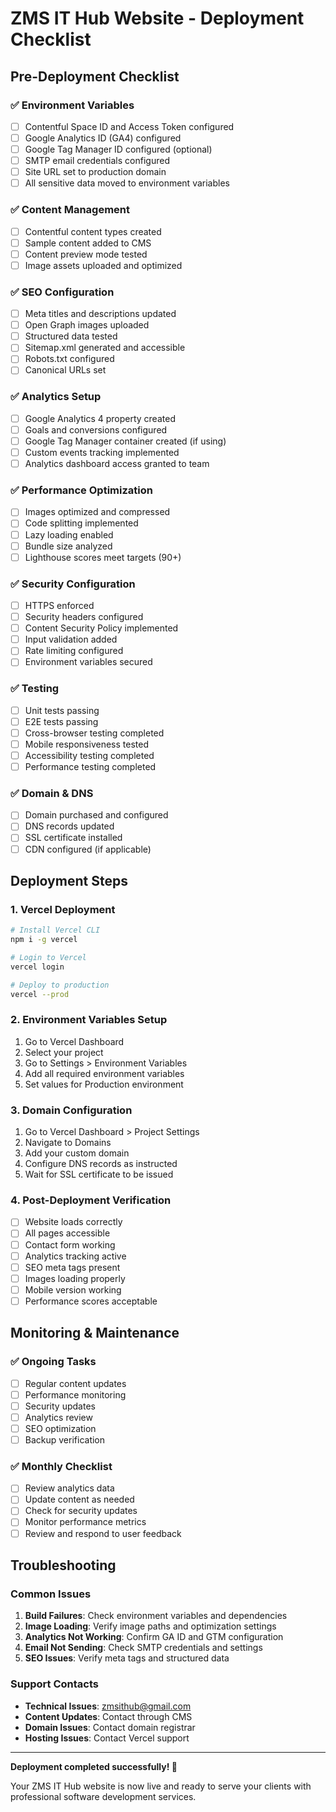 # ZMS IT Hub Website - Deployment Checklist

## Pre-Deployment Checklist

### ✅ Environment Variables

- [ ] Contentful Space ID and Access Token configured
- [ ] Google Analytics ID (GA4) configured
- [ ] Google Tag Manager ID configured (optional)
- [ ] SMTP email credentials configured
- [ ] Site URL set to production domain
- [ ] All sensitive data moved to environment variables

### ✅ Content Management

- [ ] Contentful content types created
- [ ] Sample content added to CMS
- [ ] Content preview mode tested
- [ ] Image assets uploaded and optimized

### ✅ SEO Configuration

- [ ] Meta titles and descriptions updated
- [ ] Open Graph images uploaded
- [ ] Structured data tested
- [ ] Sitemap.xml generated and accessible
- [ ] Robots.txt configured
- [ ] Canonical URLs set

### ✅ Analytics Setup

- [ ] Google Analytics 4 property created
- [ ] Goals and conversions configured
- [ ] Google Tag Manager container created (if using)
- [ ] Custom events tracking implemented
- [ ] Analytics dashboard access granted to team

### ✅ Performance Optimization

- [ ] Images optimized and compressed
- [ ] Code splitting implemented
- [ ] Lazy loading enabled
- [ ] Bundle size analyzed
- [ ] Lighthouse scores meet targets (90+)

### ✅ Security Configuration

- [ ] HTTPS enforced
- [ ] Security headers configured
- [ ] Content Security Policy implemented
- [ ] Input validation added
- [ ] Rate limiting configured
- [ ] Environment variables secured

### ✅ Testing

- [ ] Unit tests passing
- [ ] E2E tests passing
- [ ] Cross-browser testing completed
- [ ] Mobile responsiveness tested
- [ ] Accessibility testing completed
- [ ] Performance testing completed

### ✅ Domain & DNS

- [ ] Domain purchased and configured
- [ ] DNS records updated
- [ ] SSL certificate installed
- [ ] CDN configured (if applicable)

## Deployment Steps

### 1. Vercel Deployment

```bash
# Install Vercel CLI
npm i -g vercel

# Login to Vercel
vercel login

# Deploy to production
vercel --prod
```

### 2. Environment Variables Setup

1. Go to Vercel Dashboard
2. Select your project
3. Go to Settings > Environment Variables
4. Add all required environment variables
5. Set values for Production environment

### 3. Domain Configuration

1. Go to Vercel Dashboard > Project Settings
2. Navigate to Domains
3. Add your custom domain
4. Configure DNS records as instructed
5. Wait for SSL certificate to be issued

### 4. Post-Deployment Verification

- [ ] Website loads correctly
- [ ] All pages accessible
- [ ] Contact form working
- [ ] Analytics tracking active
- [ ] SEO meta tags present
- [ ] Images loading properly
- [ ] Mobile version working
- [ ] Performance scores acceptable

## Monitoring & Maintenance

### ✅ Ongoing Tasks

- [ ] Regular content updates
- [ ] Performance monitoring
- [ ] Security updates
- [ ] Analytics review
- [ ] SEO optimization
- [ ] Backup verification

### ✅ Monthly Checklist

- [ ] Review analytics data
- [ ] Update content as needed
- [ ] Check for security updates
- [ ] Monitor performance metrics
- [ ] Review and respond to user feedback

## Troubleshooting

### Common Issues

1. **Build Failures**: Check environment variables and dependencies
2. **Image Loading**: Verify image paths and optimization settings
3. **Analytics Not Working**: Confirm GA ID and GTM configuration
4. **Email Not Sending**: Check SMTP credentials and settings
5. **SEO Issues**: Verify meta tags and structured data

### Support Contacts

- **Technical Issues**: zmsithub@gmail.com
- **Content Updates**: Contact through CMS
- **Domain Issues**: Contact domain registrar
- **Hosting Issues**: Contact Vercel support

---

**Deployment completed successfully! 🚀**

Your ZMS IT Hub website is now live and ready to serve your clients with professional software development services.
